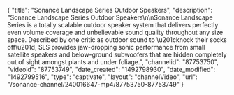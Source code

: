 {
    "title": "Sonance Landscape Series Outdoor Speakers",
    "description": "Sonance Landscape Series Outdoor Speakers\n\nSonance Landscape Series is a totally scalable outdoor speaker system that delivers perfectly even volume coverage and unbelievable sound quality throughout any size space. Described by one critic as outdoor sound to \u201cknock their socks off\u201d, SLS provides jaw-dropping sonic performance from small satellite speakers and below-ground subwoofers that are hidden completely   out   of   sight   amongst   plants and under foliage.",
    "channelid": "87753750",
    "videoid": "87753749",
    "date_created": "1492798930",
    "date_modified": "1492799516",
    "type": "captivate",
    "layout": "channelVideo",
    "url": "\/sonance-channel\/240016647-mp4\/87753750-87753749"
}
